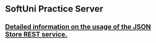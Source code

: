 # SoftUni Practice Server

## [Detailed information on the usage of the JSON Store REST service.](https://github.com/softuni-practice-server/softuni-practice-server/blob/master/JSONSTORE.md)